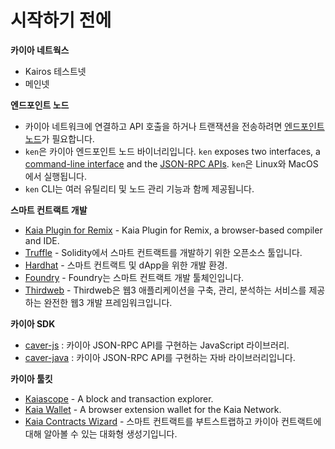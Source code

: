 # 시작하기 전에

**카이아 네트웍스**

- Kairos 테스트넷
- 메인넷

**엔드포인트 노드**

- 카이아 네트워크에 연결하고 API 호출을 하거나 트랜잭션을 전송하려면 [엔드포인트 노드](../../nodes/endpoint-node/endpoint-node.md)가 필요합니다.
- `ken`은 카이아 엔드포인트 노드 바이너리입니다. `ken` exposes two interfaces, a [command-line interface](../../nodes/endpoint-node/ken-cli-commands.md) and the [JSON-RPC APIs](../../../references/json-rpc/klay/account-created). `ken`은 Linux와 MacOS에서 실행됩니다.
- `ken` CLI는 여러 유틸리티 및 노드 관리 기능과 함께 제공됩니다.

**스마트 컨트랙트 개발**

- [Kaia Plugin for Remix](https://ide.kaia.io) - Kaia Plugin for Remix, a browser-based compiler and IDE.
- [Truffle](https://github.com/trufflesuite/truffle) - Solidity에서 스마트 컨트랙트를 개발하기 위한 오픈소스 툴입니다.
- [Hardhat](https://hardhat.org/hardhat-runner/docs/getting-started) - 스마트 컨트랙트 및 dApp을 위한 개발 환경.
- [Foundry](https://book.getfoundry.sh/) - Foundry는 스마트 컨트랙트 개발 툴체인입니다.
- [Thirdweb](https://portal.thirdweb.com/) - Thirdweb은 웹3 애플리케이션을 구축, 관리, 분석하는 서비스를 제공하는 완전한 웹3 개발 프레임워크입니다.

**카이아 SDK**

- [caver-js](../../references/sdk/caver-js/caver-js.md) : 카이아 JSON-RPC API를 구현하는 JavaScript 라이브러리.
- [caver-java](../../references/sdk/caver-java/caver-java.md) : 카이아 JSON-RPC API를 구현하는 자바 라이브러리입니다.

**카이아 툴킷**

- [Kaiascope](https://kaiascope.com/) - A block and transaction explorer.
- [Kaia Wallet](https://www.kaiawallet.io/) - A browser extension wallet for the Kaia Network.
- [Kaia Contracts Wizard](https://wizard.klaytn.foundation/) - 스마트 컨트랙트를 부트스트랩하고 카이아 컨트랙트에 대해 알아볼 수 있는 대화형 생성기입니다.
